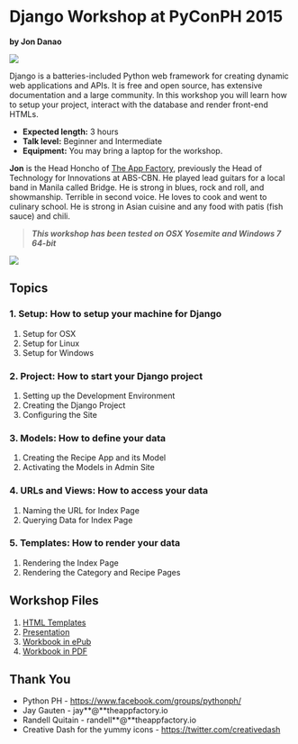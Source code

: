 # Django Workshop at PyConPH 2015

**by Jon Danao**

![](workbook/chapter-1/food.png)

Django is a batteries-included Python web framework for creating dynamic web applications and APIs. It is free and open source, has extensive documentation and a large community. In this workshop you will learn how to setup your project, interact with the database and render front-end HTMLs.

* **Expected length:** 3 hours
* **Talk level:** Beginner and Intermediate
* **Equipment:** You may bring a laptop for the workshop.

**Jon** is the Head Honcho of [The App Factory](http://theappfactory.io/), previously the Head of Technology for Innovations at ABS-CBN. He played lead guitars for a local band in Manila called Bridge. He is strong in blues, rock and roll, and showmanship. Terrible in second voice. He loves to cook and went to culinary school. He is strong in Asian cuisine and any food with patis (fish sauce) and chili.

> **_This workshop has been tested on OSX Yosemite and Windows 7 64-bit_**

![](workbook/chapter-1/screenshots.png)


## Topics

### 1. Setup: How to setup your machine for Django

1. Setup for OSX
2. Setup for Linux
3. Setup for Windows

### 2. Project: How to start your Django project

1. Setting up the Development Environment
2. Creating the Django Project
3. Configuring the Site

### 3. Models: How to define your data

1. Creating the Recipe App and its Model
2. Activating the Models in Admin Site

### 4. URLs and Views: How to access your data

1. Naming the URL for Index Page
2. Querying Data for Index Page

### 5. Templates: How to render your data

1. Rendering the Index Page
2. Rendering the Category and Recipe Pages


## Workshop Files

1. [HTML Templates](https://github.com/jondanao/django-workshop-2015/raw/master/downloads/htmls.zip)
2. [Presentation](https://github.com/jondanao/django-workshop-2015/raw/master/downloads/presentation.pdf)
3. [Workbook in ePub](https://github.com/jondanao/django-workshop-2015/raw/master/downloads/workbook.epub)
4. [Workbook in PDF](https://github.com/jondanao/django-workshop-2015/raw/master/downloads/workbook.pdf)


## Thank You

* Python PH - https://www.facebook.com/groups/pythonph/
* Jay Gauten - jay**@**theappfactory.io
* Randell Quitain - randell**@**theappfactory.io
* Creative Dash for the yummy icons - https://twitter.com/creativedash